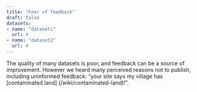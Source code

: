 ```yaml
---
title: "Fear of feedback"
draft: false
datasets:
- name: "dataset1"
  url: #
- name: "dataset2"
  url: #
---
```


The quality of many datasets is poor, and feedback can be a source of improvement. However we heard many perceived reasons not to publish, including uninformed feedback: “your site says my village has [contaminated land] (/wiki/contaminated-land)!”.